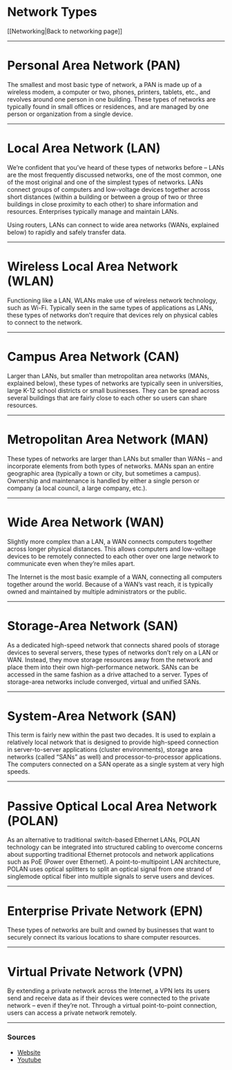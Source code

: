 # Network Types
[[Networking|Back to networking page]]
- --
# Personal Area Network (PAN)
The smallest and most basic type of network, a PAN is made up of a wireless modem, a computer or two, phones, printers, tablets, etc., and revolves around one person in one building. These types of networks are typically found in small offices or residences, and are managed by one person or organization from a single device.
- --
# Local Area Network (LAN)
We’re confident that you’ve heard of these types of networks before – LANs are the most frequently discussed networks, one of the most common, one of the most original and one of the simplest types of networks. LANs connect groups of computers and low-voltage devices together across short distances (within a building or between a group of two or three buildings in close proximity to each other) to share information and resources. Enterprises typically manage and maintain LANs.

Using routers, LANs can connect to wide area networks (WANs, explained below) to rapidly and safely transfer data.
- --
# Wireless Local Area Network (WLAN)
Functioning like a LAN, WLANs make use of wireless network technology, such as Wi-Fi. Typically seen in the same types of applications as LANs, these types of networks don’t require that devices rely on physical cables to connect to the network.
- --
# Campus Area Network (CAN)
Larger than LANs, but smaller than metropolitan area networks (MANs, explained below), these types of networks are typically seen in universities, large K-12 school districts or small businesses. They can be spread across several buildings that are fairly close to each other so users can share resources.
- --
# Metropolitan Area Network (MAN)
These types of networks are larger than LANs but smaller than WANs – and incorporate elements from both types of networks. MANs span an entire geographic area (typically a town or city, but sometimes a campus). Ownership and maintenance is handled by either a single person or company (a local council, a large company, etc.).
- --
# Wide Area Network (WAN)
Slightly more complex than a LAN, a WAN connects computers together across longer physical distances. This allows computers and low-voltage devices to be remotely connected to each other over one large network to communicate even when they’re miles apart.

The Internet is the most basic example of a WAN, connecting all computers together around the world. Because of a WAN’s vast reach, it is typically owned and maintained by multiple administrators or the public.
- --
# Storage-Area Network (SAN)
As a dedicated high-speed network that connects shared pools of storage devices to several servers, these types of networks don’t rely on a LAN or WAN. Instead, they move storage resources away from the network and place them into their own high-performance network. SANs can be accessed in the same fashion as a drive attached to a server. Types of storage-area networks include converged, virtual and unified SANs.
- --
# System-Area Network (SAN)
This term is fairly new within the past two decades. It is used to explain a relatively local network that is designed to provide high-speed connection in server-to-server applications (cluster environments), storage area networks (called “SANs” as well) and processor-to-processor applications. The computers connected on a SAN operate as a single system at very high speeds.

- --
# Passive Optical Local Area Network (POLAN)
As an alternative to traditional switch-based Ethernet LANs, POLAN technology can be integrated into structured cabling to overcome concerns about supporting traditional Ethernet protocols and network applications such as PoE (Power over Ethernet). A point-to-multipoint LAN architecture, POLAN uses optical splitters to split an optical signal from one strand of singlemode optical fiber into multiple signals to serve users and devices.
- --
# Enterprise Private Network (EPN)
These types of networks are built and owned by businesses that want to securely connect its various locations to share computer resources.
- --
# Virtual Private Network (VPN)
By extending a private network across the Internet, a VPN lets its users send and receive data as if their devices were connected to the private network – even if they’re not. Through a virtual point-to-point connection, users can access a private network remotely.
- --
### Sources
- [Website](https://www.belden.com/blogs/network-types)
- [Youtube](https://youtu.be/4_zSIXb7tLQ)